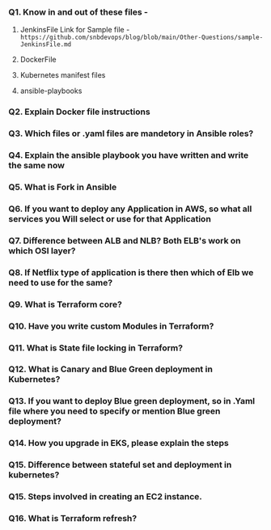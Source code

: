 ### Q1. Know in and out of these files - 
1. JenkinsFile
Link for Sample file - ``` https://github.com/snbdevops/blog/blob/main/Other-Questions/sample-JenkinsFile.md ```

3. DockerFile

4. Kubernetes manifest files

5. ansible-playbooks

### Q2. Explain Docker file instructions

### Q3. Which files or .yaml files are mandetory in Ansible roles?

### Q4. Explain the ansible playbook you have written and write the same now
 
### Q5. What is Fork in Ansible
 
### Q6. If you want to deploy any Application in AWS, so what all services you Will select or use for that Application 
 
### Q7. Difference between ALB and NLB? Both ELB's work on which OSI layer?
 
### Q8. If Netflix type of application is there then which of Elb we need to use for the same?
 
### Q9. What is Terraform core?
 
### Q10. Have you write custom Modules in Terraform?

### Q11. What is State file locking in Terraform?
 
### Q12. What is Canary and Blue Green deployment in Kubernetes?
 
### Q13. If you want to deploy Blue green deployment, so in .Yaml file where you need to specify or mention Blue green deployment?

### Q14. How you upgrade in EKS, please explain the steps

### Q15. Difference between stateful set and deployment in kubernetes?

### Q15. Steps involved in creating an EC2 instance.
 
### Q16. What is Terraform refresh?
